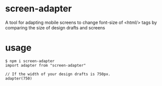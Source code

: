 # screen-adapter
A tool for adapting mobile screens to change font-size of &lt;html/> tags by comparing the size of design drafts and screens

# usage
```
$ npm i screen-adapter
import adapter from "screen-adapter"

// If the width of your design drafts is 750px.
adapter(750) 
```